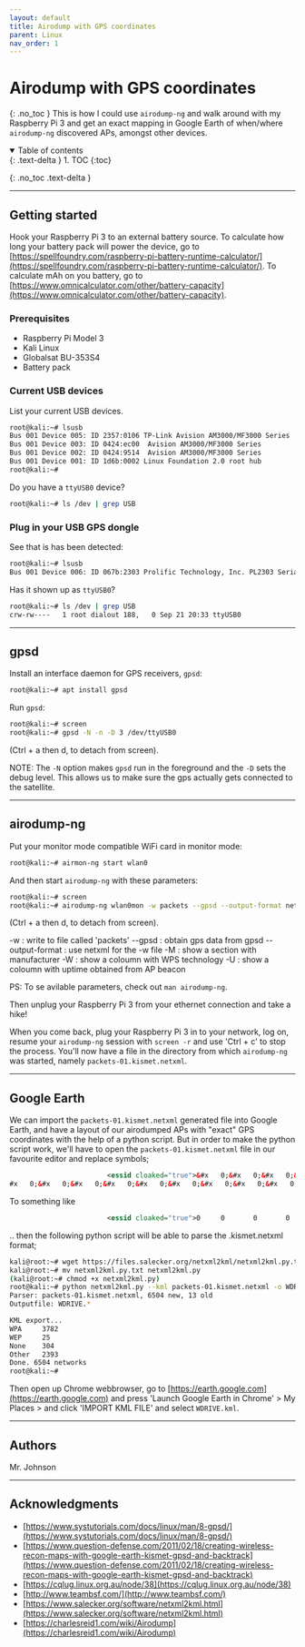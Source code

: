 ```yaml
---
layout: default
title: Airodump with GPS coordinates
parent: Linux
nav_order: 1
---
```

# Airodump with GPS coordinates
{: .no_toc }
This is how I could use `airodump-ng` and walk around with my Raspberry Pi 3 and get an exact mapping in Google Earth of when/where `airodump-ng` discovered APs, amongst other devices.

<details open markdown="block">
  <summary>
   Table of contents
  </summary>
  {: .text-delta }
1. TOC
{:toc}
</details>

{: .no_toc .text-delta }

---

## Getting started
Hook your Raspberry Pi 3 to an external battery source. To calculate how long your battery pack will power the device, go to [https://spellfoundry.com/raspberry-pi-battery-runtime-calculator/](https://spellfoundry.com/raspberry-pi-battery-runtime-calculator/). To calculate mAh on you battery, go to [https://www.omnicalculator.com/other/battery-capacity](https://www.omnicalculator.com/other/battery-capacity).

### Prerequisites
* Raspberry Pi Model 3
* Kali Linux
* Globalsat BU-353S4
* Battery pack

### Current USB devices
List your current USB devices.
```bash
root@kali:~# lsusb  
Bus 001 Device 005: ID 2357:0106 TP-Link Avision AM3000/MF3000 Series
Bus 001 Device 003: ID 0424:ec00  Avision AM3000/MF3000 Series
Bus 001 Device 002: ID 0424:9514  Avision AM3000/MF3000 Series
Bus 001 Device 001: ID 1d6b:0002 Linux Foundation 2.0 root hub
root@kali:~# 
```
Do you have a `ttyUSB0` device?
```bash
root@kali:~# ls /dev | grep USB
```

### Plug in your USB GPS dongle
See that is has been detected:
```bash
root@kali:~# lsusb 
Bus 001 Device 006: ID 067b:2303 Prolific Technology, Inc. PL2303 Serial Port
```
Has it shown up as `ttyUSB0`?
```bash
root@kali:~# ls /dev | grep USB
crw-rw----   1 root dialout 188,   0 Sep 21 20:33 ttyUSB0
```

---

## gpsd
Install an interface daemon for GPS receivers, `gpsd`:
```bash
root@kali:~# apt install gpsd
```
Run `gpsd`:
```bash
root@kali:~# screen
root@kali:~# gpsd -N -n -D 3 /dev/ttyUSB0
```
(Ctrl + a then d, to detach from screen).

NOTE: The `-N` option makes `gpsd` run in the foreground and the `-D` sets the debug level. 
This allows us to make sure the gps actually gets connected to the satellite.

---

## airodump-ng
Put your monitor mode compatible WiFi card in monitor mode:
```bash
root@kali:~# airmon-ng start wlan0
```
And then start `airodump-ng` with these parameters:
```bash
root@kali:~# screen
root@kali:~# airodump-ng wlan0mon -w packets --gpsd --output-format netxml -M -W -U
```
(Ctrl + a then d, to detach from screen).

-w : write to file called 'packets'
--gpsd : obtain gps data from gpsd
--output-format : use netxml for the -w file
-M : show a section with manufacturer
-W : show a coloumn with WPS technology
-U : show a coloumn with uptime obtained from AP beacon

PS: To se avilable parameters, check out `man airodump-ng`.

Then unplug your Raspberry Pi 3 from your ethernet connection and take a hike!

When you come back, plug your Raspberry Pi 3 in to your network, log on, resume your `airodump-ng` session with `screen -r` and use 'Ctrl + c' to stop the process. You'll now have a file in the directory from which `airodump-ng` was started, namely `packets-01.kismet.netxml`. 

---

## Google Earth
We can import the `packets-01.kismet.netxml` generated file into Google Earth, and have a layout of our airodumped APs with "exact" GPS coordinates with the help of a python script. But in order to make the python script work, we'll have to open the `packets-01.kismet.netxml` file in our favourite editor and replace symbols; 
```xml
                        <essid cloaked="true">&#x   0;&#x   0;&#x   0;&#x   0;&#x   0;&#x   0;&#x   0;&#x   0;&#x   0;&#x   0;&#x   0;&#x   0;&#x   0;&#x   0;&#x   0;&#x   0;&
#x   0;&#x   0;&#x   0;&#x   0;&#x   0;&#x   0;&#x   0;&#x   0;&#x   0;&#x   0;&#x   0;&#x   0;</essid>
```
To something like
```xml
                        <essid cloaked="true">0     0       0       0       0       0       0       0       0       0       0       0       0       0       0       0       0       0       0       0       0       0       0       0       0       0       0       0       0       0/essid>
```
.. then the following python script will be able to parse the .kismet.netxml format;

```bash
kali@root:~# wget https://files.salecker.org/netxml2kml/netxml2kml.py.txt
kali@root:~# mv netxml2kml.py.txt netxml2kml.py
(kali@root:~# chmod +x netxml2kml.py)
root@kali:~# python netxml2kml.py --kml packets-01.kismet.netxml -o WDRIVE
Parser: packets-01.kismet.netxml, 6504 new, 13 old
Outputfile: WDRIVE.*

KML export...
WPA     3782
WEP     25
None    304
Other   2393
Done. 6504 networks
root@kali:~# 
```
Then open up Chrome webbrowser, go to [https://earth.google.com](https://earth.google.com) and press 'Launch Google Earth in Chrome' > My Places > and click 'IMPORT KML FILE' and select `WDRIVE.kml`.

---

## Authors
Mr. Johnson

---

## Acknowledgments 
* [https://www.systutorials.com/docs/linux/man/8-gpsd/](https://www.systutorials.com/docs/linux/man/8-gpsd/)
* [https://www.question-defense.com/2011/02/18/creating-wireless-recon-maps-with-google-earth-kismet-gpsd-and-backtrack](https://www.question-defense.com/2011/02/18/creating-wireless-recon-maps-with-google-earth-kismet-gpsd-and-backtrack)
* [https://cqlug.linux.org.au/node/38](https://cqlug.linux.org.au/node/38)
* [http://www.teambsf.com/](http://www.teambsf.com/)
* [https://www.salecker.org/software/netxml2kml.html](https://www.salecker.org/software/netxml2kml.html)
* [https://charlesreid1.com/wiki/Airodump](https://charlesreid1.com/wiki/Airodump)
